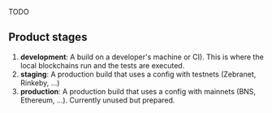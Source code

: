 TODO

## Product stages

1. **development**: A build on a developer's machine or CI). This is where the local blockchains run and the tests are executed.
2. **staging**: A production build that uses a config with testnets (Zebranet, Rinkeby, …)
3. **production**: A production build that uses a config with mainnets (BNS, Ethereum, …). Currently unused but prepared.
